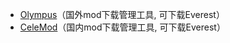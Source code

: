 * [Olympus](https://everestapi.github.io/)（国外mod下载管理工具, 可下载Everest）
* [CeleMod](https://www.bilibili.com/video/BV1Hx4y1z7L5)（国内mod下载管理工具, 可下载Everest）